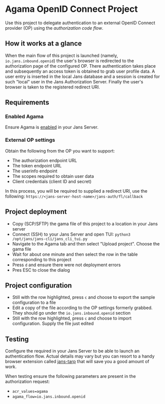 # Agama OpenID Connect Project

Use this project to delegate authentication to an external OpenID Connect provider (OP) using the *authorization code flow*.

## How it works at a glance

When the main flow of this project is launched (namely, `io.jans.inbound.openid`) the user's browser is redirected to the authorization page of the configured OP. There authentication takes place and subsequently an access token is obtained to grab user profile data. A user entry is inserted in the local Jans database and a session is created for such "local" user in the Jans Authorization Server. Finally the user's browser is taken to the registered redirect URI.

## Requirements

### Enabled Agama

Ensure Agama is [enabled](https://docs.jans.io/head/admin/developer/agama/engine-bridge-config/#availability) in your Jans Server.

### External OP settings

Obtain the following from the OP you want to support:

- The authorization endpoint URL
- The token endpoint URL
- The userinfo endpoint 
- The scopes required to obtain user data
- Client credentials (client ID and secret)

In this process, you will be required to supplied a redirect URI, use the following: `https://<jans-server-host-name>/jans-auth/fl/callback`

## Project deployment

- Copy (SCP/SFTP) the gama file of this project to a location in your Jans server
- Connect (SSH) to your Jans Server and open TUI: `python3 /opt/jans/jans-cli/jans_cli_tui.py`
- Navigate to the Agama tab and then select "Upload project". Choose the gama file
- Wait for about one minute and then select the row in the table corresponding to this project
- Press `d` and ensure there were not deployment errors
- Pres ESC to close the dialog

## Project configuration

- Still with the row highlighted, press `c` and choose to export the sample configuration to a file
- Edit a copy of the file according to the OP settings formerly grabbed. They should go under the `io.jans.inbound.openid` section
- Still with the row highlighted, press `c` and choose to import configuration. Supply the file just edited

## Testing

Configure the required in your Jans Server to be able to launch an authentication flow. Actual details may vary but you can resort to a handy browser extension called [jans-tarp](https://github.com/JanssenProject/jans/tree/main/demos/jans-tarp) that will save you a good amount of work.

When testing ensure the following parameters are present in the authorization request:

- `acr_values=agama`
- `agama_flow=io.jans.inbound.openid`

